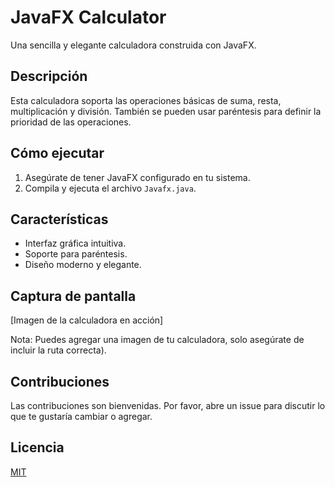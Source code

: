  # JavaFX Calculator

 Una sencilla y elegante calculadora construida con JavaFX.

 ## Descripción

 Esta calculadora soporta las operaciones básicas de suma, resta, multiplicación y división.
 También se pueden usar paréntesis para definir la prioridad de las operaciones.

 ## Cómo ejecutar

 1. Asegúrate de tener JavaFX configurado en tu sistema.
 2. Compila y ejecuta el archivo `Javafx.java`.

 ## Características

 - Interfaz gráfica intuitiva.
 - Soporte para paréntesis.
 - Diseño moderno y elegante.

 ## Captura de pantalla

 [Imagen de la calculadora en acción]

Nota: Puedes agregar una imagen de tu calculadora, solo asegúrate de incluir la ruta correcta).

 ## Contribuciones

 Las contribuciones son bienvenidas. Por favor, abre un issue para discutir lo que te gustaría cambiar o agregar.

 ## Licencia

 [MIT](https://choosealicense.com/licenses/mit/)
